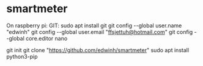 # smartmeter
On raspberry pi:
GIT: sudo apt install git
git config --global user.name "edwinh"
git config --global user.email "ffsjettuh@hotmail.com"
git config --global core.editor nano

git init
git clone "https://github.com/edwinh/smartmeter"
sudo apt install python3-pip


